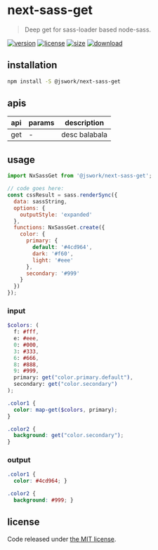 # next-sass-get
> Deep get for sass-loader based node-sass.

[![version][version-image]][version-url]
[![license][license-image]][license-url]
[![size][size-image]][size-url]
[![download][download-image]][download-url]

## installation
```bash
npm install -S @jswork/next-sass-get
```

## apis
| api | params | description   |
|-----|--------|---------------|
| get | -      | desc balabala |


## usage
```js
import NxSassGet from '@jswork/next-sass-get';

// code goes here:
const cssResult = sass.renderSync({
  data: sassString,
  options: {
    outputStyle: 'expanded'
  },
  functions: NxSassGet.create({
    color: {
      primary: {
        default: '#4cd964',
        dark: '#f60',
        light: '#eee'
      },
      secondary: '#999'
    }
  })
});
```

### input
```scss
$colors: (
  f: #fff,
  e: #eee,
  0: #000,
  3: #333,
  6: #666,
  8: #888,
  9: #999,
  primary: get("color.primary.default"),
  secondary: get("color.secondary")
);

.color1 {
  color: map-get($colors, primary);
}

.color2 {
  background: get("color.secondary");
}
```

### output
```css
.color1 {
  color: #4cd964; }

.color2 {
  background: #999; }
```

## license
Code released under [the MIT license](https://github.com/afeiship/next-sass-get/blob/master/LICENSE.txt).

[version-image]: https://img.shields.io/npm/v/@jswork/next-sass-get
[version-url]: https://npmjs.org/package/@jswork/next-sass-get

[license-image]: https://img.shields.io/npm/l/@jswork/next-sass-get
[license-url]: https://github.com/afeiship/next-sass-get/blob/master/LICENSE.txt

[size-image]: https://img.shields.io/bundlephobia/minzip/@jswork/next-sass-get
[size-url]: https://github.com/afeiship/next-sass-get/blob/master/dist/next-sass-get.min.js

[download-image]: https://img.shields.io/npm/dm/@jswork/next-sass-get
[download-url]: https://www.npmjs.com/package/@jswork/next-sass-get

